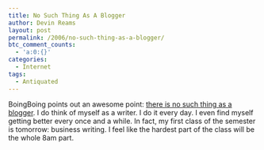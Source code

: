 ```yaml
---
title: No Such Thing As A Blogger
author: Devin Reams
layout: post
permalink: /2006/no-such-thing-as-a-blogger/
btc_comment_counts:
  - 'a:0:{}'
categories:
  - Internet
tags:
  - Antiquated
---
```

BoingBoing points out an awesome point: [there is no such thing as a blogger][1]. I do think of myself as a writer. I do it every day. I even find myself getting better every once and a while. In fact, my first class of the semester is tomorrow: business writing. I feel like the hardest part of the class will be the whole 8am part.

 [1]: http://www.boingboing.net/2006/01/16/there_is_no_such_thi.html